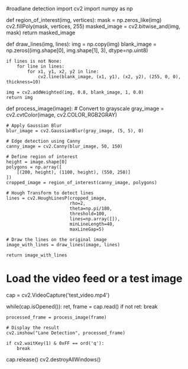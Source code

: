 #roadlane detection
import cv2
import numpy as np

def region_of_interest(img, vertices):
    mask = np.zeros_like(img)
    cv2.fillPoly(mask, vertices, 255)
    masked_image = cv2.bitwise_and(img, mask)
    return masked_image

def draw_lines(img, lines):
    img = np.copy(img)
    blank_image = np.zeros((img.shape[0], img.shape[1], 3), dtype=np.uint8)

    if lines is not None:
        for line in lines:
            for x1, y1, x2, y2 in line:
                cv2.line(blank_image, (x1, y1), (x2, y2), (255, 0, 0), thickness=10)

    img = cv2.addWeighted(img, 0.8, blank_image, 1, 0.0)
    return img

def process_image(image):
    # Convert to grayscale
    gray_image = cv2.cvtColor(image, cv2.COLOR_RGB2GRAY)
    
    # Apply Gaussian Blur
    blur_image = cv2.GaussianBlur(gray_image, (5, 5), 0)
    
    # Edge detection using Canny
    canny_image = cv2.Canny(blur_image, 50, 150)
    
    # Define region of interest
    height = image.shape[0]
    polygons = np.array([
        [(200, height), (1100, height), (550, 250)]
    ])
    cropped_image = region_of_interest(canny_image, polygons)
    
    # Hough Transform to detect lines
    lines = cv2.HoughLinesP(cropped_image, 
                            rho=2, 
                            theta=np.pi/180, 
                            threshold=100, 
                            lines=np.array([]), 
                            minLineLength=40, 
                            maxLineGap=5)
    
    # Draw the lines on the original image
    image_with_lines = draw_lines(image, lines)
    
    return image_with_lines

# Load the video feed or a test image
cap = cv2.VideoCapture('test_video.mp4')

while(cap.isOpened()):
    ret, frame = cap.read()
    if not ret:
        break
    
    processed_frame = process_image(frame)
    
    # Display the result
    cv2.imshow("Lane Detection", processed_frame)
    
    if cv2.waitKey(1) & 0xFF == ord('q'):
        break

cap.release()
cv2.destroyAllWindows()
